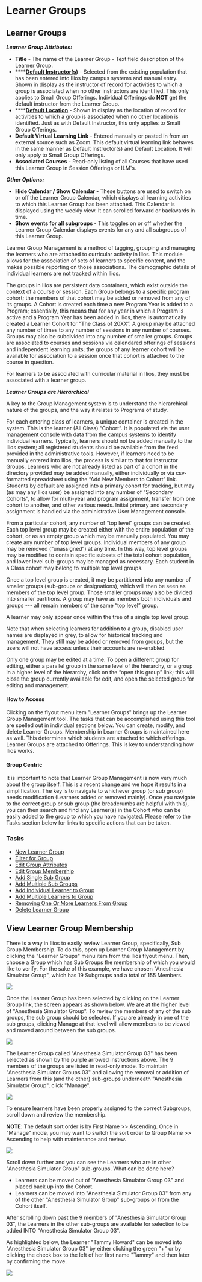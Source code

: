 # Learner Groups

## Learner Groups

_**Learner Group Attributes:**_

* **Title** - The name of the Learner Group - Text field description of the Learner Group.
* \*\*\*\*[**Default Instructor\(s\)**](https://iliosproject.gitbook.io/ilios-user-guide/learner-groups/learner-group-defaults#default-instructor-s) - Selected from the existing population that has been entered into Ilios by campus systems and manual entry. Shown in display as the instructor of record for activities to which a group is associated when no other instructors are identified. This only applies to Small Group Offerings. Individual Offerings do **NOT** get the default instructor from the Learner Group.
* \*\*\*\*[**Default Location**](https://iliosproject.gitbook.io/ilios-user-guide/learner-groups/learner-group-defaults#default-location) - Shown in display as the location of record for activities to which a group is associated when no other location is identified. Just as with Default Instructor, this only applies to Small Group Offerings.
* **Default Virtual Learning Link** - Entered manually or pasted in from an external source such as Zoom. This default virtual learning link behaves in the same manner as Default Instructor\(s\) and Default Location. It will only apply to Small Group Offerings.
* **Associated Courses** - Read-only listing of all Courses that have used this Learner Group in Session Offerings or ILM's.

_**Other Options:**_

* **Hide Calendar / Show Calendar -** These buttons are used to switch on or off the Learner Group Calendar, which displays all learning activities to which this Learner Group has been attached. This Calendar is displayed using the weekly view. It can scrolled forward or backwards in time.
* **Show events for all subgroups -** This toggles on or off whether the Learner Group Calendar displays events for any and all subgroups of this Learner Group.

Learner Group Management is a method of tagging, grouping and managing the learners who are attached to curricular activity in Ilios. This module allows for the association of sets of learners to specific content, and the makes possible reporting on those associations. The demographic details of individual learners are not tracked within Ilios.

The groups in Ilios are persistent data containers, which exist outside the context of a course or session. Each Group belongs to a specific program cohort; the members of that cohort may be added or removed from any of its groups. A Cohort is created each time a new Program Year is added to a Program; essentially, this means that for any year in which a Program is active and a Program Year has been added in Ilios, there is automatically created a Learner Cohort for “The Class of 20XX”. A group may be attached any number of times to any number of sessions in any number of courses. Groups may also be subdivided into any number of smaller groups. Groups are associated to courses and sessions via calendared offerings of sessions and independent learning units; the groups of any learner cohort will be available for association to a session once that cohort is attached to the course in question.

For learners to be associated with curricular material in Ilios, they must be associated with a learner group.

_**Learner Groups are Hierarchical**_

A key to the Group Management system is to understand the hierarchical nature of the groups, and the way it relates to Programs of study.

For each entering class of learners, a unique container is created in the system. This is the learner \(All Class\) “Cohort”. It is populated via the user management console with data from the campus systems to identify individual learners. Typically, learners should not be added manually to the Ilios system; all registered students should be available from the feed provided in the administrative tools. However, if learners need to be manually entered into Ilios, the process is similar to that for Instructor Groups. Learners who are not already listed as part of a cohort in the directory provided may be added manually, either individually or via csv-formatted spreadsheet using the “Add New Members to Cohort” link. Students by default are assigned into a primary cohort for tracking, but may \(as may any Ilios user\) be assigned into any number of “Secondary Cohorts”, to allow for multi-year and program assignment, transfer from one cohort to another, and other various needs. Initial primary and secondary assignment is handled via the administrative User Management console.

From a particular cohort, any number of “top level” groups can be created. Each top level group may be created either with the entire population of the cohort, or as an empty group which may be manually populated. You may create any number of top level groups. Individual members of any group may be removed \(“unassigned”\) at any time. In this way, top level groups may be modified to contain specific subsets of the total cohort population, and lower level sub-groups may be managed as necessary. Each student in a Class cohort may belong to multiple top level groups.

Once a top level group is created, it may be partitioned into any number of smaller groups \(sub-groups or designations\), which will then be seen as members of the top level group. Those smaller groups may also be divided into smaller partitions. A group may have as members both individuals and groups --- all remain members of the same “top level” group.

A learner may only appear once within the tree of a single top level group.

Note that when selecting learners for addition to a group, disabled user names are displayed in grey, to allow for historical tracking and management. They still may be added or removed from groups, but the users will not have access unless their accounts are re-enabled.

Only one group may be edited at a time. To open a different group for editing, either a parallel group in the same level of the hierarchy, or a group in a higher level of the hierarchy, click on the “open this group” link; this will close the group currently available for edit, and open the selected group for editing and management.

#### How to Access

Clicking on the flyout menu item "Learner Groups" brings up the Learner Group Management tool. The tasks that can be accomplished using this tool are spelled out in individual sections below. You can create, modify, and delete Learner Groups. Membership in Learner Groups is maintained here as well. This determines which students are attached to which offerings. Learner Groups are attached to Offerings. This is key to understanding how Ilios works.

#### Group Centric

It is important to note that Learner Group Management is now very much about the group itself. This is a recent change and we hope it results in a simplification. The key is to navigate to whichever group \(or sub group\) needs modification \(Learners added or removed mainly\). Once you navigate to the correct group or sub group \(the breadcrumbs are helpful with this\), you can then search and find any Learner\(s\) in the Cohort who can be easily added to the group to which you have navigated. Please refer to the Tasks section below for links to specific actions that can be taken.

### Tasks

* [New Learner Group](https://iliosproject.gitbook.io/ilios-user-guide/learner-groups/new-learner-group)
* [Filter for Group](https://iliosproject.gitbook.io/ilios-user-guide/learner-groups/edit-group-properties#filter-for-group)
* [Edit Group Attributes](https://iliosproject.gitbooks.io/ilios-user-guide/content/pages/learner_groups/edit_learner_group.html#edit-group-attributes)
* [Edit Group Membership](https://iliosproject.gitbook.io/ilios-user-guide/learner-groups/edit-group-membership)
* [Add Single Sub Group](https://iliosproject.gitbook.io/ilios-user-guide/learner-groups/sub-groups#add-single-sub-group)
* [Add Multiple Sub Groups](https://iliosproject.gitbook.io/ilios-user-guide/learner-groups/sub-groups#add-multiple-sub-groups)
* [Add Individual Learner to Group](https://iliosproject.gitbook.io/ilios-user-guide/learner-groups/edit-group-membership#add-individual-learner-to-group)
* [Add Multiple Learners to Group](https://iliosproject.gitbook.io/ilios-user-guide/learner-groups/edit-group-membership#add-multiple-learners-to-group)
* [Removing One Or More Learners From Group](https://iliosproject.gitbook.io/ilios-user-guide/learner-groups/edit-group-membership#removing-one-or-more-learners-from-group)
* [Delete Learner Group](https://iliosproject.gitbook.io/ilios-user-guide/learner-groups/remove-learner-group)

## View Learner Group Membership

There is a way in Ilios to easily review Learner Group, specifically, Sub Group Membership. To do this, open up Learner Group Management by clicking the "Learner Groups" menu item from the Ilios flyout menu. Then, choose a Group which has Sub Groups the membership of which you would like to verify. For the sake of this example, we have chosen "Anesthesia Simulator Group", which has 19 Subgroups and a total of 155 Members.

![](../.gitbook/assets/lg_rw_1.png)

Once the Learner Group has been selected by clicking on the Learner Group link, the screen appears as shown below. We are at the higher level of "Anesthesia Simulator Group". To review the members of any of the sub groups, the sub group should be selected. If you are already in one of the sub groups, clicking Manage at that level will allow members to be viewed and moved around between the sub groups.

![](../.gitbook/assets/lg_rw_2.png)

The Learner Group called "Anesthesia Simulator Group 03" has been selected as shown by the purple arrowed instructions above. The 9 members of the groups are listed in read-only mode. To maintain "Anesthesia Simulator Groups 03" and allowing the removal or addition of Learners from this \(and the other\) sub-groups underneath "Anesthesia Simulator Group", click "Manage".

![](../.gitbook/assets/lg_rw_3.png)

To ensure learners have been properly assigned to the correct Subgroups, scroll down and review the membership.

**NOTE**: The default sort order is by First Name &gt;&gt; Ascending. Once in "Manage" mode, you may want to switch the sort order to Group Name &gt;&gt; Ascending to help with maintenance and review.

![](../.gitbook/assets/lg_rw_4.png)

Scroll down further and you can see the Learners who are in other "Anesthesia Simulator Group" sub-groups. What can be done here?

* Learners can be moved out of "Anesthesia Simulator Group 03" and placed back up into the Cohort.
* Learners can be moved into "Anesthesia Simulator Group 03" from any of the other "Anesthesia Simulator Group" sub-groups or from the Cohort itself.

After scrolling down past the 9 members of "Anesthesia Simulator Group 03", the Learners in the other sub-groups are available for selection to be added INTO "Anesthesia Simulator Group 03".

As highlighted below, the Learner "Tammy Howard" can be moved into "Anesthesia Simulator Group 03" by either clicking the green "+" or by clicking the check box to the left of her first name "Tammy" and then later by confirming the move.

![](../.gitbook/assets/lg_rw_5.png)


